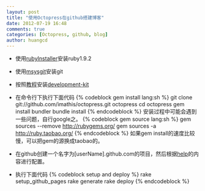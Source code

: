 ```yaml
---
layout: post
title: "使用Octopress在github搭建博客"
date: 2012-07-19 16:48
comments: true
categories: [Octopress, github, blog]
author: huangcd
---
```


+  使用[rubyInstaller](http://rubyforge.org/frs/download.php/75127/rubyinstaller-1.9.2-p290.exe)安装ruby1.9.2
+  使用[msysgit](http://code.google.com/p/msysgit/downloads/list)安装git
+  按照[教程](https://github.com/oneclick/rubyinstaller/wiki/development-kit)安装[development-kit](https://github.com/downloads/oneclick/rubyinstaller/DevKit-tdm-32-4.5.2-20111229-1559-sfx.exe)
+  在命令行下执行下面代码
{% codeblock gem install lang:sh %}
git clone git://github.com/imathis/octopress.git octopress
cd octopress
gem install bundler
bundle install
{% endcodeblock %}
安装过程中可能会遇到一些问题，自行google之。
{% codeblock gem source lang:sh %}
gem sources --remove http://rubygems.org/
gem sources -a http://ruby.taobao.org/
{% endcodeblock %}
如果gem install的速度比较慢，可以把gem的源换成taobao的。

+  在github创建一个名字为[userName].github.com的项目，然后根据[help](https://help.github.com/)的内容进行配置。
+  执行下面代码
{% codeblock setup and deploy %}
rake setup_github_pages
rake generate
rake deploy
{% endcodeblock %}
